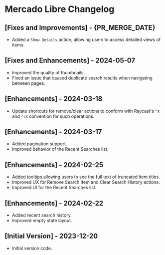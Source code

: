 # Mercado Libre Changelog

## [Fixes and Improvements] - {PR_MERGE_DATE}

- Added a `Show Details` action, allowing users to access detailed views of items.

## [Fixes and Enhancements] - 2024-05-07

- Improved the quality of thumbnails.
- Fixed an issue that caused duplicate search results when navigating between pages.

## [Enhancements] - 2024-03-18

- Update shortcuts for remove/clear actions to conform with Raycast's `⌃X` and `⌃⇧X` convention for such operations.

## [Enhancements] - 2024-03-17

- Added pagination support.
- Improved behavior of the Recent Searches list.

## [Enhancements] - 2024-02-25

- Added tooltips allowing users to see the full text of truncated item titles.
- Improved UX for Remove Search Item and Clear Search History actions.
- Improved UI for the Recent Searches list.

## [Enhancements] - 2024-02-22

- Added recent search history.
- Improved empty state layout.

## [Initial Version] - 2023-12-20

- Initial version code.
